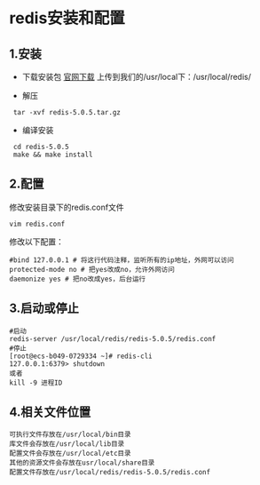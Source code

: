 # redis安装和配置

## 1.安装
- 下载安装包
[官网下载](https://redis.io/download)
上传到我们的/usr/local下：/usr/local/redis/

- 解压
```shell
 tar -xvf redis-5.0.5.tar.gz
```

- 编译安装
```shell
 cd redis-5.0.5
 make && make install
```

## 2.配置
修改安装目录下的redis.conf文件
```shell
vim redis.conf
```

修改以下配置：
```shell
#bind 127.0.0.1 # 将这行代码注释，监听所有的ip地址，外网可以访问
protected-mode no # 把yes改成no，允许外网访问
daemonize yes # 把no改成yes，后台运行
```

## 3.启动或停止
```shell
#启动
redis-server /usr/local/redis/redis-5.0.5/redis.conf
#停止
[root@ecs-b049-0729334 ~]# redis-cli
127.0.0.1:6379> shutdown
或者
kill -9 进程ID
```

## 4.相关文件位置

```
可执行文件存放在/usr/local/bin目录
库文件会存放在/usr/local/lib目录
配置文件会存放在/usr/local/etc目录
其他的资源文件会存放在usr/local/share目录
配置文件存放在/usr/local/redis/redis-5.0.5/redis.conf
```

